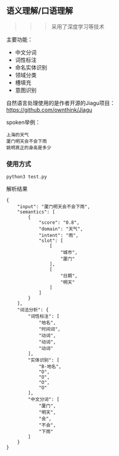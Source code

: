 
## 语义理解/口语理解
>>> 采用了深度学习等技术

主要功能：
* 中文分词
* 词性标注
* 命名实体识别
* 领域分类
* 槽填充
* 意图识别

自然语言处理使用的是作者开源的Jiagu项目：https://github.com/ownthink/Jiagu

spoken举例：
```
上海的天气
厦门明天会不会下雨
姚明真正的身高是多少
```

### 使用方式
```shell
python3 test.py
```

解析结果
```shell
{
    "input": "厦门明天会不会下雨", 
    "semantics": [
        {
            "score": "0.8", 
            "domain": "天气", 
            "intent": "雨", 
            "slot": [
                [
                    "城市", 
                    "厦门"
                ], 
                [
                    "日期", 
                    "明天"
                ]
            ]
        }
    ], 
    "词法分析": {
        "词性标注": [
            "地名", 
            "时间词", 
            "动词", 
            "动词", 
            "动词"
        ], 
        "实体识别": [
            "B-地名", 
            "O", 
            "O", 
            "O", 
            "O"
        ], 
        "中文分词": [
            "厦门", 
            "明天", 
            "会", 
            "不会", 
            "下雨"
        ]
    }
}
```
